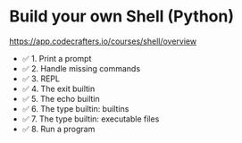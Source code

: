 # Build your own Shell (Python)
   https://app.codecrafters.io/courses/shell/overview

   

   - ✅ 1. Print a prompt
   - ✅ 2. Handle missing commands
   - ✅ 3. REPL
   - ✅ 4. The exit builtin
   - ✅ 5. The echo builtin
   - ✅ 6. The type builtin: builtins
   - ✅ 7. The type builtin: executable files
   - ✅ 8. Run a program

